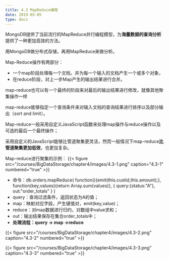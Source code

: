 ```yaml
---
title: 4.3 MapReduce编程 
date: 2019-05-05
type: docs
---
```

MongoDB提供了当前流行的MapReduce并行编程模型，为**海量数据的查询分析**提供了一种更加高效的方法。

用MongoDB做分布式存储，再用MapReduce来做分析。

Map-Reduce操作有两部分：  

- 一个map阶段处理每一个文档，并为每一个输入的文档产生一个或多个对象，
- 在reduce阶段，对上一步Map产生的输出结果进行合并。

map-reduce也可以有一个最终的阶段来对最后的输出结果进行修改，就像其他聚集操作一样  

map-reduce能够指定一个查询条件来对输入文档的查询结果进行排序以及部分输出（sort and limit）。 

Map-reduce一般采用自定义JavaScript函数来处理map操作与reduce操作以及可选的最后一个最终操作；

采用自定义的JavaScript能够比管道聚集更灵活，然而一般情况下map-reduce**比管道聚集更加低效**，也更加复杂。

Map-reduce进行聚集的示例：
{{< figure src="/courses/BigDataStorage/chapter4/images/4.3-1.png" caption="4.3-1" numbered="true" >}}

- 命令：db.orders.mapReduce( 
  function(){emit(this.custid,this.amount);},
  function(key,values){return Array.sum(values)},
  { query:{status:"A"}, out:"order_totals" } )
- query：查询过滤条件，返回状态为A的值；
- map：映射对应字段，产生键值对，emit(key,value)；
- reduce：对map数据进行归约，对数组中value求和；
- out：输出结果保存在集合order_totals中；
- **处理流程：query -> map ->reduce**

{{< figure src="/courses/BigDataStorage/chapter4/images/4.3-2.png" caption="4.3-2" numbered="true" >}}


{{< figure src="/courses/BigDataStorage/chapter4/images/4.3-3.png" caption="4.3-3" numbered="true" >}}